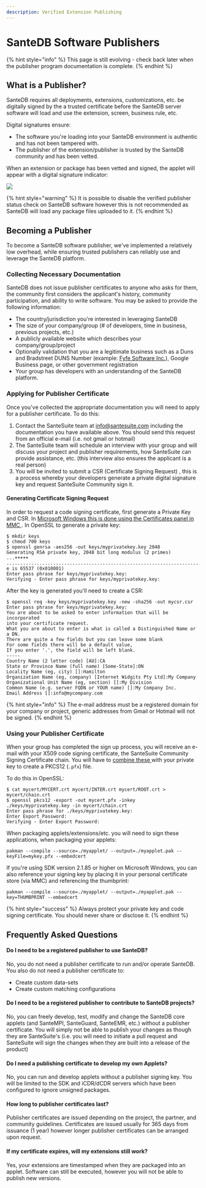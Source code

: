 ```yaml
---
description: Verified Extension Publishing
---
```


# SanteDB Software Publishers

{% hint style="info" %}
This page is still evolving - check back later when the publisher program documentation is complete.
{% endhint %}

## What is a Publisher?

SanteDB requires all deployments, extensions, customizations, etc. be digitally signed by the a trusted certificate before the SanteDB server software will load and use the extension, screen, business rule, etc.&#x20;

Digital signatures ensure:

* The software you're loading into your SanteDB environment is authentic and has not been tampered with.
* The publisher of the extension/publisher is trusted by the SanteDB community and has been vetted.

When an extension or package has been vetted and signed, the applet will appear with a digital signature indicator:

![](<../../../.gitbook/assets/image (405).png>)

{% hint style="warning" %}
It is possible to disable the verified publisher status check on SanteDB software however this is not recommended as SanteDB will load any package files uploaded to it.&#x20;
{% endhint %}

## Becoming a Publisher

To become a SanteDB software publisher, we've implemented a relatively low overhead, while ensuring trusted publishers can reliably use and leverage the SanteDB platform.

### Collecting Necessary Documentation

SanteDB does not issue publisher certificates to anyone who asks for them, the community first considers the applicant's history, community participation, and ability to write software. You may be asked to provide the following information:

* The country/jurisdiction you're interested in leveraging SanteDB&#x20;
* The size of your company/group (# of developers, time in business, previous projects, etc.)
* A publicly available website which describes your company/group/project
* Optionally validation that you are a legitimate business such as a Duns and Bradstreet DUNS Number (example: [Fyfe Software Inc.](https://www.dnb.com/business-directory/company-profiles.fyfe\_software\_inc.3144e262d98ff713e0449fe7584d20fe.html)), Google Business page, or other government registration&#x20;
* Your group has developers with an understanding of the SanteDB platform.

### Applying for Publisher Certificate

Once you've collected the appropriate documentation you will need to apply for a publisher certificate. To do this:

1. Contact the SanteSuite team at [info@santesuite.com](mailto:info@santesuite.com) including the documentation you have available above. You should send this request from an official e-mail (i.e. not gmail or hotmail)&#x20;
2. The SanteSuite team will schedule an interview with your group and will discuss your project and publisher requirements, how SanteSuite can provide assistance, etc. (this interview also ensures the applicant is a real person)
3. You will be invited to submit a CSR (Certificate Signing Request) , this is a process whereby your developers generate a private digital signature key and request SanteSuite Community sign it.

#### Generating Certificate Signing Request

In order to request a code signing certificate, first generate a Private Key and CSR. In [Microsoft Windows this is done using the Certificates panel in MMC ](https://knowledge.digicert.com/solution/SO29005.html). In OpenSSL to generate a private key:

```
$ mkdir keys
$ chmod 700 keys
$ openssl genrsa -aes256 -out keys/myprivatekey.key 2048
Generating RSA private key, 2048 bit long modulus (2 primes)
...+++++
....................................................................................................................+++++
e is 65537 (0x010001)
Enter pass phrase for keys/myprivatekey.key:
Verifying - Enter pass phrase for keys/myprivatekey.key:
```

After the key is generated you'll need to create a CSR:

```
$ openssl req -key keys/myprivatekey.key -new -sha256 -out mycsr.csr
Enter pass phrase for keys/myprivatekey.key:
You are about to be asked to enter information that will be incorporated
into your certificate request.
What you are about to enter is what is called a Distinguished Name or a DN.
There are quite a few fields but you can leave some blank
For some fields there will be a default value,
If you enter '.', the field will be left blank.
-----
Country Name (2 letter code) [AU]:CA
State or Province Name (full name) [Some-State]:ON
Locality Name (eg, city) []:Hamilton
Organization Name (eg, company) [Internet Widgits Pty Ltd]:My Company
Organizational Unit Name (eg, section) []:My Division
Common Name (e.g. server FQDN or YOUR name) []:My Company Inc.
Email Address []:info@mycompany.com
```

{% hint style="info" %}
The e-mail address must be a registered domain for your company or project, generic addresses from Gmail or Hotmail  will not be signed.
{% endhint %}

### Using your Publisher Certificate

When your group has completed the sign up process, you will receive an e-mail with your X509 code signing certificate, the SanteSuite Community Signing Certificate chain. You will have to [combine these ](https://www.ssl.com/how-to/create-a-pfx-p12-certificate-file-using-openssl/)with your private key to create a PKCS12 (`.pfx`) file.&#x20;

To do this in OpenSSL:

```
$ cat mycert/MYCERT.crt mycert/INTER.crt mycert/ROOT.crt > mycert/chain.crt
$ openssl pkcs12 -export -out mycert.pfx -inkey ./keys/myprivatekey.key -in mycert/chain.crt
Enter pass phrase for ./keys/myprivatekey.key:
Enter Export Password:
Verifying - Enter Export Password:
```

When packaging applets/extensions/etc. you will need to sign these applications, when packaging your applets:

```
pakman --compile --source=./myapplet/ --output=./myapplet.pak --keyFile=mykey.pfx --embedcert
```

If you're using SDK version 2.1.85 or higher on Microsoft Windows, you can also reference your signing key by placing it in your personal certificate store (via MMC) and referencing the thumbprint:

```
pakman --compile --source=./myapplet/ --output=./myapplet.pak --key=THUMBPRINT --embedcert
```

{% hint style="success" %}
Always protect your private key and code signing certificate. You should never share or disclose it.
{% endhint %}

## Frequently Asked Questions

#### Do I need to be a registered publisher to use SanteDB?

No, you do not need a publisher certificate to run and/or operate SanteDB. You also do not need a publisher certificate to:

* Create custom data-sets
* Create custom matching configurations

#### Do I need to be a registered publisher to contribute to SanteDB projects?

No, you can freely develop, test, modify and change the SanteDB core applets (and SanteMPI, SanteGuard, SanteEMR, etc.) without a publisher certificate. You will simply not be able to publish your changes as though they are SanteSuite's (i.e. you will need to initiate a pull request and SanteSuite will sign the changes when they are built into a release of the product)

#### Do I need a publishing certificate to develop my own Applets?

No, you can run and develop applets without a publisher signing key. You will be limited to the SDK and iCDR/dCDR servers which have been configured to ignore unsigned packages.

#### How long to publisher certificates last?

Publisher certificates are issued depending on the project, the partner, and community guidelines. Certificates are issued usually for 365 days from issuance (1 year) however longer publisher certificates can be arranged upon request.

#### If my certificate expires, will my extensions still work?

Yes, your extensions are timestamped when they are packaged into an applet. Software can still be executed, however you will not be able to publish new versions.

